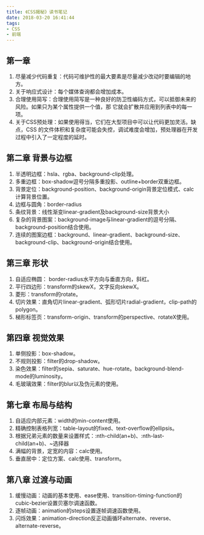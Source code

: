 ```yaml
---
title: 《CSS揭秘》读书笔记 
date: 2018-03-20 16:41:44
tags:
- CSS
- 前端
---
```


## 第一章

1. 尽量减少代码重复：代码可维护性的最大要素是尽量减少改动时要编辑的地方。
2. 关于响应式设计：每个媒体查询都会增加成本。
3. 合理使用简写：合理使用简写是一种良好的防卫性编码方式，可以抵御未来的风险。如果只为某个属性提供一个值，那 它就会扩散并应用到列表中的每一项。
4. 关于CSS预处理：如果使用得当，它们在大型项目中可以让代码更加灵活。缺点，CSS 的文件体积和复杂度可能会失控，调试难度会增加，预处理器在开发过程中引入了一定程度的延时。

## 第二章 背景与边框

1. 半透明边框：hsla、rgba、background-clip处理。
2. 多重边框：box-shadow逗号分隔多重投影、outline+border双重边框。
3. 背景定位：background-position、background-origin背景定位模式、calc计算背景位置。
4. 边框与圆角：border-radius
5. 条纹背景：线性渐变linear-gradient及background-size背景大小
6. 复杂的背景图案：background-image与linear-gradient的逗号分隔、background-position结合使用。
7. 连续的图案边框：background、linear-gradient、background-size、background-clip、background-origin结合使用。

## 第三章 形状

1. 自适应椭圆： border-radius水平方向与垂直方向，斜杠。
2. 平行四边形：transform的skewX，文字反向skewX。
3. 菱形：transform的rotate。
4. 切片效果：直角切片linear-gradient、弧形切片radial-gradient，clip-path的polygon。
5. 梯形标签页：transform-origin、transform的perspective、rotateX使用。

## 第四章 视觉效果
1. 单侧投影：box-shadow。
2. 不规则投影：filter的drop-shadow。
3. 染色效果：filter的sepia、saturate、hue-rotate。background-blend-mode的luminosity。
4. 毛玻璃效果：filter的blur以及伪元素的使用。

## 第七章 布局与结构

1. 自适应内部元素：width的min-content使用。
2. 精确控制表格列宽：table-layout的fixed、text-overflow的ellipsis。
3. 根据兄弟元素的数量来设置样式：:nth-child(an+b)、:nth-last-child(an+b)、~选择器
4. 满幅的背景，定宽的内容：calc使用。
5. 垂直居中：定位方案、calc使用、transform。

## 第八章 过渡与动画

1. 缓慢动画：动画的基本使用、ease使用、transition-timing-function的cubic-bezier设置贝塞尔调速函数。
2. 逐帧动画：animation的steps设置逐帧调速函数使用。
3. 闪烁效果：animation-direction反正动画循环alternate、reverse、alternate-reverse。